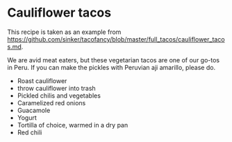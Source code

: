 

# Cauliflower tacos

This recipe is taken as an example from https://github.com/sinker/tacofancy/blob/master/full_tacos/cauliflower_tacos.md.

We are avid meat eaters, but these vegetarian tacos are one of our go-tos in
Peru. If you can make the pickles with Peruvian aji amarillo, please do.

- Roast cauliflower
- throw cauliflower into trash
- Pickled chilis and vegetables
- Caramelized red onions
- Guacamole
- Yogurt
- Tortilla of choice, warmed in a dry pan
- Red chili
